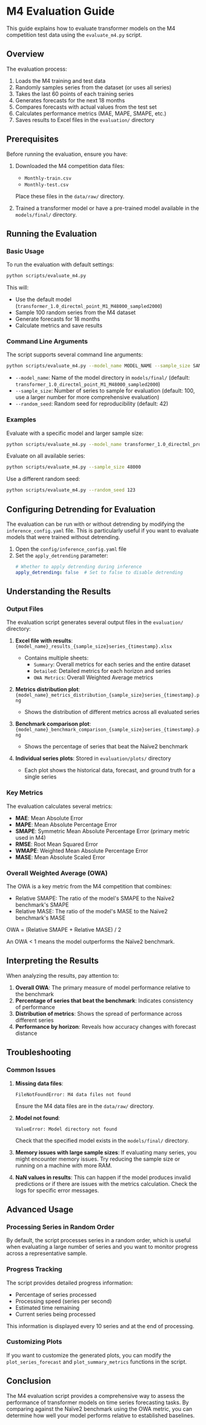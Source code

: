 # M4 Evaluation Guide

This guide explains how to evaluate transformer models on the M4 competition test data using the `evaluate_m4.py` script.

## Overview

The evaluation process:

1. Loads the M4 training and test data
2. Randomly samples series from the dataset (or uses all series)
3. Takes the last 60 points of each training series
4. Generates forecasts for the next 18 months
5. Compares forecasts with actual values from the test set
6. Calculates performance metrics (MAE, MAPE, SMAPE, etc.)
7. Saves results to Excel files in the `evaluation/` directory

## Prerequisites

Before running the evaluation, ensure you have:

1. Downloaded the M4 competition data files:
   - `Monthly-train.csv`
   - `Monthly-test.csv`
   
   Place these files in the `data/raw/` directory.

2. Trained a transformer model or have a pre-trained model available in the `models/final/` directory.

## Running the Evaluation

### Basic Usage

To run the evaluation with default settings:

```bash
python scripts/evaluate_m4.py
```

This will:
- Use the default model (`transformer_1.0_directml_point_M1_M48000_sampled2000`)
- Sample 100 random series from the M4 dataset
- Generate forecasts for 18 months
- Calculate metrics and save results

### Command Line Arguments

The script supports several command line arguments:

```bash
python scripts/evaluate_m4.py --model_name MODEL_NAME --sample_size SAMPLE_SIZE --random_seed RANDOM_SEED
```

- `--model_name`: Name of the model directory in `models/final/` (default: `transformer_1.0_directml_point_M1_M48000_sampled2000`)
- `--sample_size`: Number of series to sample for evaluation (default: 100, use a larger number for more comprehensive evaluation)
- `--random_seed`: Random seed for reproducibility (default: 42)

### Examples

Evaluate with a specific model and larger sample size:

```bash
python scripts/evaluate_m4.py --model_name transformer_1.0_directml_proba_hybrid_0.8_M1_M2 --sample_size 1000
```

Evaluate on all available series:

```bash
python scripts/evaluate_m4.py --sample_size 48000
```

Use a different random seed:

```bash
python scripts/evaluate_m4.py --random_seed 123
```

## Configuring Detrending for Evaluation

The evaluation can be run with or without detrending by modifying the `inference_config.yaml` file. This is particularly useful if you want to evaluate models that were trained without detrending.

1. Open the `config/inference_config.yaml` file
2. Set the `apply_detrending` parameter:
   ```yaml
   # Whether to apply detrending during inference
   apply_detrending: false  # Set to false to disable detrending
   ```

## Understanding the Results

### Output Files

The evaluation script generates several output files in the `evaluation/` directory:

1. **Excel file with results**: `{model_name}_results_{sample_size}series_{timestamp}.xlsx`
   - Contains multiple sheets:
     - `Summary`: Overall metrics for each series and the entire dataset
     - `Detailed`: Detailed metrics for each horizon and series
     - `OWA Metrics`: Overall Weighted Average metrics

2. **Metrics distribution plot**: `{model_name}_metrics_distribution_{sample_size}series_{timestamp}.png`
   - Shows the distribution of different metrics across all evaluated series

3. **Benchmark comparison plot**: `{model_name}_benchmark_comparison_{sample_size}series_{timestamp}.png`
   - Shows the percentage of series that beat the Naïve2 benchmark

4. **Individual series plots**: Stored in `evaluation/plots/` directory
   - Each plot shows the historical data, forecast, and ground truth for a single series

### Key Metrics

The evaluation calculates several metrics:

- **MAE**: Mean Absolute Error
- **MAPE**: Mean Absolute Percentage Error
- **SMAPE**: Symmetric Mean Absolute Percentage Error (primary metric used in M4)
- **RMSE**: Root Mean Squared Error
- **WMAPE**: Weighted Mean Absolute Percentage Error
- **MASE**: Mean Absolute Scaled Error

### Overall Weighted Average (OWA)

The OWA is a key metric from the M4 competition that combines:
- Relative SMAPE: The ratio of the model's SMAPE to the Naïve2 benchmark's SMAPE
- Relative MASE: The ratio of the model's MASE to the Naïve2 benchmark's MASE

OWA = (Relative SMAPE + Relative MASE) / 2

An OWA < 1 means the model outperforms the Naïve2 benchmark.

## Interpreting the Results

When analyzing the results, pay attention to:

1. **Overall OWA**: The primary measure of model performance relative to the benchmark
2. **Percentage of series that beat the benchmark**: Indicates consistency of performance
3. **Distribution of metrics**: Shows the spread of performance across different series
4. **Performance by horizon**: Reveals how accuracy changes with forecast distance

## Troubleshooting

### Common Issues

1. **Missing data files**:
   ```
   FileNotFoundError: M4 data files not found
   ```
   Ensure the M4 data files are in the `data/raw/` directory.

2. **Model not found**:
   ```
   ValueError: Model directory not found
   ```
   Check that the specified model exists in the `models/final/` directory.

3. **Memory issues with large sample sizes**:
   If evaluating many series, you might encounter memory issues. Try reducing the sample size or running on a machine with more RAM.

4. **NaN values in results**:
   This can happen if the model produces invalid predictions or if there are issues with the metrics calculation. Check the logs for specific error messages.

## Advanced Usage

### Processing Series in Random Order

By default, the script processes series in a random order, which is useful when evaluating a large number of series and you want to monitor progress across a representative sample.

### Progress Tracking

The script provides detailed progress information:
- Percentage of series processed
- Processing speed (series per second)
- Estimated time remaining
- Current series being processed

This information is displayed every 10 series and at the end of processing.

### Customizing Plots

If you want to customize the generated plots, you can modify the `plot_series_forecast` and `plot_summary_metrics` functions in the script.

## Conclusion

The M4 evaluation script provides a comprehensive way to assess the performance of transformer models on time series forecasting tasks. By comparing against the Naïve2 benchmark using the OWA metric, you can determine how well your model performs relative to established baselines. 